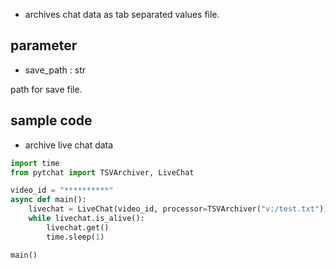 + archives chat data as tab separated values file.

## parameter
+ save_path : str

path for save file.

## sample code 
+ archive live chat data
```python
import time
from pytchat import TSVArchiver, LiveChat

video_id = "**********"
async def main():
    livechat = LiveChat(video_id, processor=TSVArchiver("v:/test.txt"))
    while livechat.is_alive():
        livechat.get()
        time.sleep(1)

main()
```